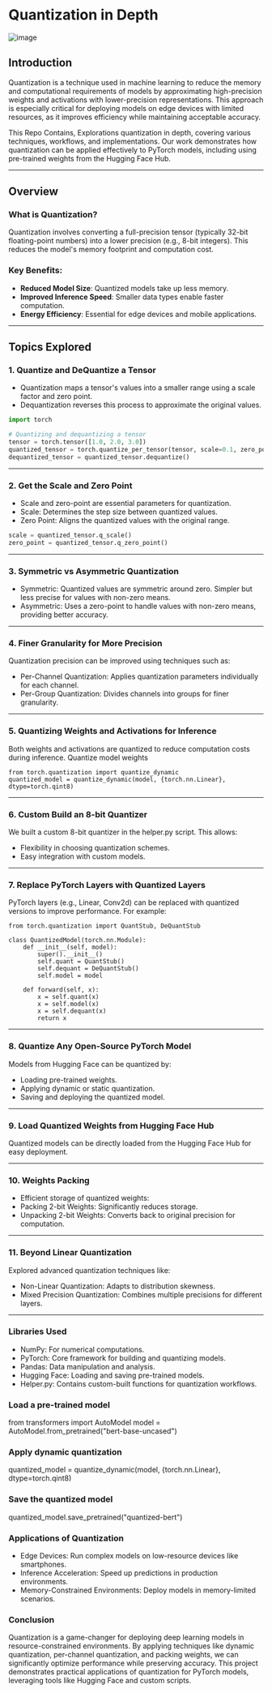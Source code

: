 # Quantization in Depth  

![image](https://github.com/user-attachments/assets/5fb9bf72-58f4-455f-9630-15814725942e) 
  
 
## Introduction
  
Quantization is a technique used in machine learning to reduce the memory and computational requirements of models by approximating high-precision weights and activations with lower-precision representations. This approach is especially critical for deploying models on edge devices with limited resources, as it improves efficiency while maintaining acceptable accuracy.

This Repo Contains, Explorations quantization in depth, covering various techniques, workflows, and implementations. Our work demonstrates how quantization can be applied effectively to PyTorch models, including using pre-trained weights from the Hugging Face Hub.

---

## Overview

### What is Quantization?
Quantization involves converting a full-precision tensor (typically 32-bit floating-point numbers) into a lower precision (e.g., 8-bit integers). This reduces the model's memory footprint and computation cost.

### Key Benefits:
- **Reduced Model Size**: Quantized models take up less memory.
- **Improved Inference Speed**: Smaller data types enable faster computation.
- **Energy Efficiency**: Essential for edge devices and mobile applications.

---

## Topics Explored

### 1. **Quantize and DeQuantize a Tensor**
- Quantization maps a tensor's values into a smaller range using a scale factor and zero point.
- Dequantization reverses this process to approximate the original values.

```python
import torch

# Quantizing and dequantizing a tensor
tensor = torch.tensor([1.0, 2.0, 3.0])
quantized_tensor = torch.quantize_per_tensor(tensor, scale=0.1, zero_point=10, dtype=torch.qint8)
dequantized_tensor = quantized_tensor.dequantize()
```
---

### 2. **Get the Scale and Zero Point**
- Scale and zero-point are essential parameters for quantization.
- Scale: Determines the step size between quantized values.
- Zero Point: Aligns the quantized values with the original range.

```python
scale = quantized_tensor.q_scale()
zero_point = quantized_tensor.q_zero_point()
```

---

### 3. **Symmetric vs Asymmetric Quantization**
- Symmetric: Quantized values are symmetric around zero. Simpler but less precise for values with non-zero means.
- Asymmetric: Uses a zero-point to handle values with non-zero means, providing better accuracy.

---

### 4. **Finer Granularity for More Precision**
Quantization precision can be improved using techniques such as:
- Per-Channel Quantization: Applies quantization parameters individually for each channel.
- Per-Group Quantization: Divides channels into groups for finer granularity.

---

### 5. **Quantizing Weights and Activations for Inference**
Both weights and activations are quantized to reduce computation costs during inference.
Quantize model weights

```
from torch.quantization import quantize_dynamic
quantized_model = quantize_dynamic(model, {torch.nn.Linear}, dtype=torch.qint8)
```

---

### 6. **Custom Build an 8-bit Quantizer**
We built a custom 8-bit quantizer in the helper.py script. This allows:

- Flexibility in choosing quantization schemes.
- Easy integration with custom models.

---

### 7. **Replace PyTorch Layers with Quantized Layers**
PyTorch layers (e.g., Linear, Conv2d) can be replaced with quantized versions to improve performance. For example:

```
from torch.quantization import QuantStub, DeQuantStub

class QuantizedModel(torch.nn.Module):
    def __init__(self, model):
        super().__init__()
        self.quant = QuantStub()
        self.dequant = DeQuantStub()
        self.model = model

    def forward(self, x):
        x = self.quant(x)
        x = self.model(x)
        x = self.dequant(x)
        return x
```

---

### 8. **Quantize Any Open-Source PyTorch Model**
Models from Hugging Face can be quantized by:
- Loading pre-trained weights.
- Applying dynamic or static quantization.
- Saving and deploying the quantized model.

---

### 9. **Load Quantized Weights from Hugging Face Hub**
Quantized models can be directly loaded from the Hugging Face Hub for easy deployment.

---

### 10. **Weights Packing**
- Efficient storage of quantized weights:
- Packing 2-bit Weights: Significantly reduces storage.
- Unpacking 2-bit Weights: Converts back to original precision for computation.

---

### 11. **Beyond Linear Quantization**
Explored advanced quantization techniques like:
- Non-Linear Quantization: Adapts to distribution skewness.
- Mixed Precision Quantization: Combines multiple precisions for different layers.

---

### **Libraries Used**
- NumPy: For numerical computations.
- PyTorch: Core framework for building and quantizing models.
- Pandas: Data manipulation and analysis.
- Hugging Face: Loading and saving pre-trained models.
- Helper.py: Contains custom-built functions for quantization workflows.

### **Load a pre-trained model**
from transformers import AutoModel
model = AutoModel.from_pretrained("bert-base-uncased")

### **Apply dynamic quantization**
quantized_model = quantize_dynamic(model, {torch.nn.Linear}, dtype=torch.qint8)

### **Save the quantized model**
quantized_model.save_pretrained("quantized-bert")

### **Applications of Quantization**
- Edge Devices: Run complex models on low-resource devices like smartphones.
- Inference Acceleration: Speed up predictions in production environments.
- Memory-Constrained Environments: Deploy models in memory-limited scenarios.

### Conclusion
Quantization is a game-changer for deploying deep learning models in resource-constrained environments. By applying techniques like dynamic quantization, per-channel quantization, and packing weights, we can significantly optimize performance while preserving accuracy. This project demonstrates practical applications of quantization for PyTorch models, leveraging tools like Hugging Face and custom scripts.

